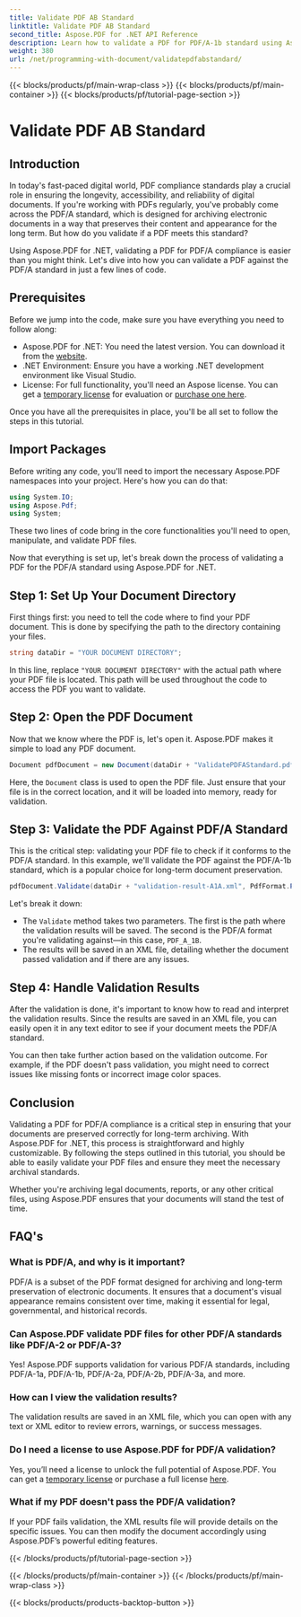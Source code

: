 ```yaml
---
title: Validate PDF AB Standard
linktitle: Validate PDF AB Standard
second_title: Aspose.PDF for .NET API Reference
description: Learn how to validate a PDF for PDF/A-1b standard using Aspose.PDF for .NET in this step-by-step tutorial. Ensure compliance for long-term archiving.
weight: 380
url: /net/programming-with-document/validatepdfabstandard/
---
```


{{< blocks/products/pf/main-wrap-class >}}
{{< blocks/products/pf/main-container >}}
{{< blocks/products/pf/tutorial-page-section >}}

# Validate PDF AB Standard

## Introduction

In today's fast-paced digital world, PDF compliance standards play a crucial role in ensuring the longevity, accessibility, and reliability of digital documents. If you're working with PDFs regularly, you've probably come across the PDF/A standard, which is designed for archiving electronic documents in a way that preserves their content and appearance for the long term. But how do you validate if a PDF meets this standard?

Using Aspose.PDF for .NET, validating a PDF for PDF/A compliance is easier than you might think. Let's dive into how you can validate a PDF against the PDF/A standard in just a few lines of code. 


## Prerequisites

Before we jump into the code, make sure you have everything you need to follow along:

- Aspose.PDF for .NET: You need the latest version. You can download it from the [website](https://releases.aspose.com/pdf/net/).
- .NET Environment: Ensure you have a working .NET development environment like Visual Studio.
- License: For full functionality, you'll need an Aspose license. You can get a [temporary license](https://purchase.aspose.com/temporary-license/) for evaluation or [purchase one here](https://purchase.aspose.com/buy).

Once you have all the prerequisites in place, you'll be all set to follow the steps in this tutorial.

## Import Packages

Before writing any code, you'll need to import the necessary Aspose.PDF namespaces into your project. Here's how you can do that:

```csharp
using System.IO;
using Aspose.Pdf;
using System;
```

These two lines of code bring in the core functionalities you'll need to open, manipulate, and validate PDF files.

Now that everything is set up, let's break down the process of validating a PDF for the PDF/A standard using Aspose.PDF for .NET.

## Step 1: Set Up Your Document Directory

First things first: you need to tell the code where to find your PDF document. This is done by specifying the path to the directory containing your files.

```csharp
string dataDir = "YOUR DOCUMENT DIRECTORY";
```

In this line, replace `"YOUR DOCUMENT DIRECTORY"` with the actual path where your PDF file is located. This path will be used throughout the code to access the PDF you want to validate.

## Step 2: Open the PDF Document

Now that we know where the PDF is, let's open it. Aspose.PDF makes it simple to load any PDF document.

```csharp
Document pdfDocument = new Document(dataDir + "ValidatePDFAStandard.pdf");
```

Here, the `Document` class is used to open the PDF file. Just ensure that your file is in the correct location, and it will be loaded into memory, ready for validation.

## Step 3: Validate the PDF Against PDF/A Standard

This is the critical step: validating your PDF file to check if it conforms to the PDF/A standard. In this example, we'll validate the PDF against the PDF/A-1b standard, which is a popular choice for long-term document preservation.

```csharp
pdfDocument.Validate(dataDir + "validation-result-A1A.xml", PdfFormat.PDF_A_1B);
```

Let's break it down:
- The `Validate` method takes two parameters. The first is the path where the validation results will be saved. The second is the PDF/A format you're validating against—in this case, `PDF_A_1B`.
- The results will be saved in an XML file, detailing whether the document passed validation and if there are any issues.

## Step 4: Handle Validation Results

After the validation is done, it's important to know how to read and interpret the validation results. Since the results are saved in an XML file, you can easily open it in any text editor to see if your document meets the PDF/A standard.

You can then take further action based on the validation outcome. For example, if the PDF doesn't pass validation, you might need to correct issues like missing fonts or incorrect image color spaces.

## Conclusion

Validating a PDF for PDF/A compliance is a critical step in ensuring that your documents are preserved correctly for long-term archiving. With Aspose.PDF for .NET, this process is straightforward and highly customizable. By following the steps outlined in this tutorial, you should be able to easily validate your PDF files and ensure they meet the necessary archival standards.

Whether you're archiving legal documents, reports, or any other critical files, using Aspose.PDF ensures that your documents will stand the test of time.

## FAQ's

### What is PDF/A, and why is it important?
PDF/A is a subset of the PDF format designed for archiving and long-term preservation of electronic documents. It ensures that a document's visual appearance remains consistent over time, making it essential for legal, governmental, and historical records.

### Can Aspose.PDF validate PDF files for other PDF/A standards like PDF/A-2 or PDF/A-3?
Yes! Aspose.PDF supports validation for various PDF/A standards, including PDF/A-1a, PDF/A-1b, PDF/A-2a, PDF/A-2b, PDF/A-3a, and more.

### How can I view the validation results?
The validation results are saved in an XML file, which you can open with any text or XML editor to review errors, warnings, or success messages.

### Do I need a license to use Aspose.PDF for PDF/A validation?
Yes, you’ll need a license to unlock the full potential of Aspose.PDF. You can get a [temporary license](https://purchase.aspose.com/temporary-license/) or purchase a full license [here](https://purchase.aspose.com/buy).

### What if my PDF doesn't pass the PDF/A validation?
If your PDF fails validation, the XML results file will provide details on the specific issues. You can then modify the document accordingly using Aspose.PDF’s powerful editing features.

{{< /blocks/products/pf/tutorial-page-section >}}

{{< /blocks/products/pf/main-container >}}
{{< /blocks/products/pf/main-wrap-class >}}

{{< blocks/products/products-backtop-button >}}
